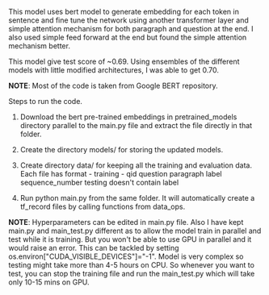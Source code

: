 This model uses bert model to generate embedding for each token in sentence and fine tune the network using another transformer layer and simple attention mechanism for both paragraph and question at the end. I also used simple feed forward at the end but found the simple attention mechanism better.

This model give test score of ~0.69. Using ensembles of the different models with little modified architectures, I was able to get 0.70.

**NOTE**: Most of the code is taken from Google BERT repository.

Steps to run the code.

1. Download the bert pre-trained embeddings in pretrained_models directory parallel to the main.py file and extract the file directly in that folder.

2. Create the directory models/ for storing the updated models.

3. Create directory data/ for keeping all the training and evaluation data. Each file has format -
training - qid     question    paragraph   label sequence_number
testing doesn't contain label

3. Run python main.py from the same folder. It will automatically create a tf_record files by calling functions from data_ops.

**NOTE**: Hyperparameters can be edited in main.py file. Also I have kept main.py and main_test.py different as to allow the model train in parallel and test while it is training. But you won't be able to use GPU in parallel and it would raise an error. This can be tackled by setting os.environ["CUDA_VISIBLE_DEVICES"]="-1". Model is very complex so testing might take more than 4-5 hours on CPU. So whenever you want to test, you can stop the training file and run the main_test.py which will take only 10-15 mins on GPU.